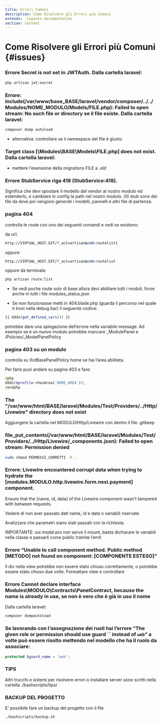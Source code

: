 ```yaml
---
title: Errori Comuni
description: Come Risolvere gli Errori più Comuni
extends: _layouts.documentation
section: content
---
```


# Come Risolvere gli Errori più Comuni {#issues}

### Errore **Secret is not set in JWTAuth**. Dalla cartella laravel:

```bash
php artisan jwt:secret
```

### Errore: include(/var/www/base_BASE/laravel/vendor/composer/../../Modules/NOME_MODULO/Models/FILE.php): Failed to open stream: No such file or directory se il file esiste. Dalla cartella laravel:
    
```bash
composer dump autoload
```

- alternativa: controllare se il namespace del file è giusto

### Target class [\Modules\BASE\Models\FILE.php] does not exist. Dalla cartella laravel:

- mettere l'esensione della migrations FILE a .old

### Errore StubService riga 418 (StubService:418). 

Significa che devi spostare il modello dal vendor al nostro modulo ed estenderlo, e cambiare in config la path nel nostro modulo.
Gli stub sono dei file da dove poi vengono generati i modelli, pannelli e altri file di partenza.

### pagina 404 

controlla le route con uno dei seguenti comandi e vedi se esistono:

da url:

```bash
http://VIRTUAL_HOST.EXT/?_act=artisan&cmd=routelist1
```

oppure:
```bash
http://VIRTUAL_HOST.EXT/?_act=artisan&cmd=routelist
```

oppure da terminale:

```bash
php artisan route:list
```

- Se vedi poche route solo di base allora devi abilitare tutti i moduli, forse anche in tutti i file modules_status.json

- Se non funzionasse metti in 404.blade.php (guarda il percorso nel quale ti trovi nella debug bar) il seguente codice:

```php
{{ dddx(get_defined_vars()) }}
```

potrebbe dare una spiegazione dell’errore nella variabile message. Ad esempio se è un nuovo modulo potrebbe mancare _ModulePanel e /Policies/_ModelPanelPolicy

### pagina 403 su un modulo

controlla su XotBasePanelPolicy home se hai l’area abilitata.

Per farlo puoi andare su pagina 403 e fare:

```php
@php
dddx($profile->hasArea('NOME_AREA'));
@endphp
```

### The "/var/www/html/BASE/laravel/Modules/Test/Providers/../Http/Livewire" directory does not exist

Aggiungere la cartella nel MODULO/Http/Livewire con dentro il file .gitkeep

### file_put_contents(/var/www/html/BASE/laravel/Modules/Test/Providers/../Http/Livewire/_components.json): Failed to open stream: Permission denied 

```bash
sudo chmod PERMESSI_CORRETTI -R .
```

### Errore: Livewire encountered corrupt data when trying to hydrate the [modules.MODULO.http.livewire.form.nexi.payment] component. 

Ensure that the [name, id, data] of the Livewire component wasn't tampered with between requests.

Vedere di non aver passato dati name, id e data o variabili riservate

Analizzare che parametri siano stati passati con la richiesta.

IMPORTANTE: sui modal pro non serve il mount, basta dichiarare le variabili nella classe e passarli come public tramite l’emit

### Errore “Unable to call component method. Public method [METODO] not found on component: [COMPONENTE ESTESO]” 

Il div nella view potrebbe non essere stato chiuso correttamente, o potrebbe essere stato chiuso due volte. Formattare view e controllare

### Errore Cannot declare interface Modules\MODULO\Contracts\PanelContract, because the name is already in use, se non è vero che è già in uso il nome
Dalla cartella laravel:

```bash
composer dumpautoload
```

### Se lavorando con l’assegnazione dei ruoli hai l’errore “The given role or permission should use guard `` instead of `web`” a volte può essere risolto mettendo nel modello che ha il ruolo da associare:

```php
protected $guard_name = 'web';
```


### TIPS

Altri trucchi e sistemi per risolvere errori o installare server sono scritti nella cartella ./bashscripts/tips/

### BACKUP DEL PROGETTO

E' possibile fare un backup del progetto con il file

```bash
./bashscripts/backup.sh
```